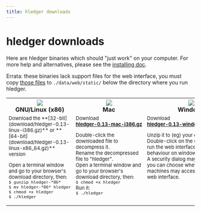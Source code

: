 ```yaml
---
title: hledger downloads
---
```


# hledger downloads

<style>
#platformdocs td {
    width:33%;
    vertical-align:top;
    font-size:small;
}
#platformdocs code {
    white-space:nowrap; 
}
</style>

Here are hledger binaries which should "just work" on your computer.  For
more help and alternatives, please see the <a
href="../MANUAL.html#installing">installing doc</a>.
    
Errata: these binaries lack support files for the web interface, you must copy
  [those files](http://joyful.com/repos/hledger/hledger-web/data/static/) to
  `./data/web/static/` below the directory where you run hledger.

<table id="platformdocs">
	<tr>
		<th><img src="../linux.png" /><br />GNU/Linux (x86)</th>
		<th><a href="download/hledger-0.13-mac-i386.gz"><img src="../mac.png" border=0 /></a><br />Mac</th>
		<th><a href="download/hledger-0.13-win-i386.gz"><img src="../windows.png" border=0 /></a><br />Windows</th>
	</tr>
	<tr>
		<td>
Download the  
**[32-bit](download/hledger-0.13-linux-i386.gz)** or
**[64-bit](download/hledger-0.13-linux-x86_64.gz)** version

Open a terminal window and go to your browser's download directory, then:  
`$ gunzip hledger-*86*`
`$ mv hledger-*86* hledger`
`$ chmod +x hledger`
`$ ./hledger`
		</td>
		<td>
Download  
<span style="white-space:nowrap;">
**[hledger-0.13-mac-i386.gz](download/hledger-0.13-mac-i386.gz)**
</span>
  
Double-click the downloaded file to decompress it.  
Rename the decompressed file to "hledger".  
Open a terminal window and go to your browser's download directory, then:  
`$ chmod +x hledger`  
Run it:  
`$ ./hledger`
		</td>
		<td>
Download  
<span style="white-space:nowrap;">
**[hledger-0.13-windows-i386.exe.zip](download/hledger-0.13-windows-i386.exe.zip)**
</span>
  
Unzip it to (eg) your desktop.  
Double-click on the unzipped file to run the web interface (the default behaviour on windows).  
A security dialog may pop up, where you can choose whether other machines
may access your hledger web interface.
		</td>
	</tr>
</table>

